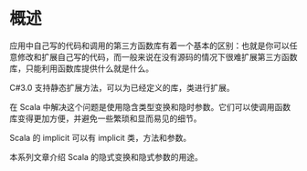 # 概述 

应用中自己写的代码和调用的第三方函数库有着一个基本的区别：也就是你可以任意修改和扩展自己写的代码，而一般来说在没有源码的情况下很难扩展第三方函数库，只能利用函数库提供什么就是什么。

C#3.0 支持静态扩展方法，可以为已经定义的库，类进行扩展。

在 Scala 中解决这个问题是使用隐含类型变换和隐时参数。它们可以使调用函数库变得更加方便，并避免一些繁琐和显而易见的细节。

Scala 的 implicit 可以有 implicit 类，方法和参数。

本系列文章介绍 Scala 的隐式变换和隐式参数的用途。
